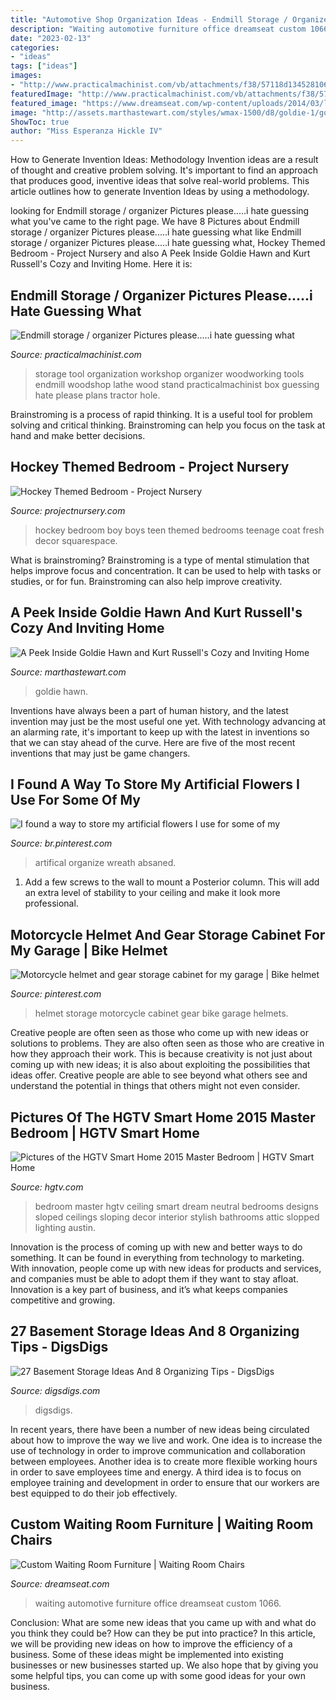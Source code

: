 ```yaml
---
title: "Automotive Shop Organization Ideas - Endmill Storage / Organizer Pictures Please.....i Hate Guessing What"
description: "Waiting automotive furniture office dreamseat custom 1066"
date: "2023-02-13"
categories:
- "ideas"
tags: ["ideas"]
images:
- "http://www.practicalmachinist.com/vb/attachments/f38/57118d1345281062-endmill-storage-organizer-pictures-please-i-hate-guessing-what-they-look-like-37163_157778700909945_100000334475674_360370_316121_n.jpg"
featuredImage: "http://www.practicalmachinist.com/vb/attachments/f38/57118d1345281062-endmill-storage-organizer-pictures-please-i-hate-guessing-what-they-look-like-37163_157778700909945_100000334475674_360370_316121_n.jpg"
featured_image: "https://www.dreamseat.com/wp-content/uploads/2014/03/large-auto-service-large.jpg"
image: "http://assets.marthastewart.com/styles/wmax-1500/d8/goldie-1/goldie-1.jpg?itok=fY6MrY_1"
ShowToc: true
author: "Miss Esperanza Hickle IV"
---
```



How to Generate Invention Ideas: Methodology
Invention ideas are a result of thought and creative problem solving. It's important to find an approach that produces good, inventive ideas that solve real-world problems. This article outlines how to generate Invention Ideas by using a methodology.

	

		
looking for Endmill storage / organizer Pictures please.....i hate guessing what you've came to the right page. We have 8 Pictures about Endmill storage / organizer Pictures please.....i hate guessing what like Endmill storage / organizer Pictures please.....i hate guessing what, Hockey Themed Bedroom - Project Nursery and also A Peek Inside Goldie Hawn and Kurt Russell&#039;s Cozy and Inviting Home. Here it is:
		
    
## Endmill Storage / Organizer Pictures Please.....i Hate Guessing What

<img loading=lazy src="http://www.practicalmachinist.com/vb/attachments/f38/57118d1345281062-endmill-storage-organizer-pictures-please-i-hate-guessing-what-they-look-like-37163_157778700909945_100000334475674_360370_316121_n.jpg" onerror="this.onerror=null;this.src='https://tse1.mm.bing.net/th?id=OIP.2h33dFeMTwQmoyajQXUKsQHaFj&amp;pid=15.1';" alt="Endmill storage / organizer Pictures please.....i hate guessing what">

_Source: practicalmachinist.com_

>storage tool organization workshop organizer woodworking tools endmill woodshop lathe wood stand practicalmachinist box guessing hate please plans tractor hole. 

	

Brainstroming is a process of rapid thinking. It is a useful tool for problem solving and critical thinking. Brainstroming can help you focus on the task at hand and make better decisions.

    
## Hockey Themed Bedroom - Project Nursery

<img loading=lazy src="https://projectnursery.com/wp-content/uploads/2020/10/HouseofHockeyRoom24.jpg" onerror="this.onerror=null;this.src='https://tse3.mm.bing.net/th?id=OIP.AwOlgQUPbGlsT904YPfdfgHaJ4&amp;pid=15.1';" alt="Hockey Themed Bedroom - Project Nursery">

_Source: projectnursery.com_

>hockey bedroom boy boys teen themed bedrooms teenage coat fresh decor squarespace. 

	

What is brainstroming?
Brainstroming is a type of mental stimulation that helps improve focus and concentration. It can be used to help with tasks or studies, or for fun. Brainstroming can also help improve creativity.

    
## A Peek Inside Goldie Hawn And Kurt Russell&#039;s Cozy And Inviting Home

<img loading=lazy src="http://assets.marthastewart.com/styles/wmax-1500/d8/goldie-1/goldie-1.jpg?itok=fY6MrY_1" onerror="this.onerror=null;this.src='https://tse2.mm.bing.net/th?id=OIP.PppnmvOSpmmry--rvG4xswHaKh&amp;pid=15.1';" alt="A Peek Inside Goldie Hawn and Kurt Russell&#039;s Cozy and Inviting Home">

_Source: marthastewart.com_

>goldie hawn. 

	

Inventions have always been a part of human history, and the latest invention may just be the most useful one yet. With technology advancing at an alarming rate, it's important to keep up with the latest in inventions so that we can stay ahead of the curve. Here are five of the most recent inventions that may just be game changers.

    
## I Found A Way To Store My Artificial Flowers I Use For Some Of My

<img loading=lazy src="https://i.pinimg.com/736x/2e/f1/e4/2ef1e4ee9a0c5917f093e174262bb0a4.jpg" onerror="this.onerror=null;this.src='https://tse4.mm.bing.net/th?id=OIP.VDlWE6QZGWuFUn5ywIuQ7QHaKR&amp;pid=15.1';" alt="I found a way to store my artificial flowers I use for some of my">

_Source: br.pinterest.com_

>artifical organize wreath absaned. 

	

1. Add a few screws to the wall to mount a Posterior column. This will add an extra level of stability to your ceiling and make it look more professional.

    
## Motorcycle Helmet And Gear Storage Cabinet For My Garage | Bike Helmet

<img loading=lazy src="https://i.pinimg.com/736x/2c/55/d8/2c55d89e9d5f4e234ff5e1c7525d9938.jpg" onerror="this.onerror=null;this.src='https://tse3.mm.bing.net/th?id=OIP.Q2N44tCTOqRpWIKJfZEWeQHaJ3&amp;pid=15.1';" alt="Motorcycle helmet and gear storage cabinet for my garage | Bike helmet">

_Source: pinterest.com_

>helmet storage motorcycle cabinet gear bike garage helmets. 

	

Creative people are often seen as those who come up with new ideas or solutions to problems. They are also often seen as those who are creative in how they approach their work. This is because creativity is not just about coming up with new ideas; it is also about exploiting the possibilities that ideas offer. Creative people are able to see beyond what others see and understand the potential in things that others might not even consider.

    
## Pictures Of The HGTV Smart Home 2015 Master Bedroom | HGTV Smart Home

<img loading=lazy src="https://hgtvhome.sndimg.com/content/dam/images/hgtv/fullset/2015/2/23/0/sh2015_master-bedroom_01_hero-shot_v.jpg.rend.hgtvcom.616.862.suffix/1424704380216.jpeg" onerror="this.onerror=null;this.src='https://tse1.mm.bing.net/th?id=OIP.7cKvybMmFaLQnoT4LvEFNAHaKX&amp;pid=15.1';" alt="Pictures of the HGTV Smart Home 2015 Master Bedroom | HGTV Smart Home">

_Source: hgtv.com_

>bedroom master hgtv ceiling smart dream neutral bedrooms designs sloped ceilings sloping decor interior stylish bathrooms attic slopped lighting austin. 

	

Innovation is the process of coming up with new and better ways to do something. It can be found in everything from technology to marketing. With innovation, people come up with new ideas for products and services, and companies must be able to adopt them if they want to stay afloat. Innovation is a key part of business, and it’s what keeps companies competitive and growing.

    
## 27 Basement Storage Ideas And 8 Organizing Tips - DigsDigs

<img loading=lazy src="https://www.digsdigs.com/photos/08-organizing-storage-with-labels.jpg" onerror="this.onerror=null;this.src='https://tse1.mm.bing.net/th?id=OIP.RenOj94omaagAqSRp-PHUwHaJ6&amp;pid=15.1';" alt="27 Basement Storage Ideas And 8 Organizing Tips - DigsDigs">

_Source: digsdigs.com_

>digsdigs. 

	

In recent years, there have been a number of new ideas being circulated about how to improve the way we live and work. One idea is to increase the use of technology in order to improve communication and collaboration between employees. Another idea is to create more flexible working hours in order to save employees time and energy. A third idea is to focus on employee training and development in order to ensure that our workers are best equipped to do their job effectively.

    
## Custom Waiting Room Furniture | Waiting Room Chairs

<img loading=lazy src="https://www.dreamseat.com/wp-content/uploads/2014/03/large-auto-service-large.jpg" onerror="this.onerror=null;this.src='https://tse1.mm.bing.net/th?id=OIP.ylZ1Sbi7uXY4cAGz7fibNgHaFR&amp;pid=15.1';" alt="Custom Waiting Room Furniture | Waiting Room Chairs">

_Source: dreamseat.com_

>waiting automotive furniture office dreamseat custom 1066. 

	

Conclusion: What are some new ideas that you came up with and what do you think they could be? How can they be put into practice?
In this article, we will be providing new ideas on how to improve the efficiency of a business. Some of these ideas might be implemented into existing businesses or new businesses started up. We also hope that by giving you some helpful tips, you can come up with some good ideas for your own business.

